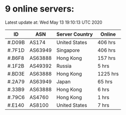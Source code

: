# 9 online servers:

Latest update at: Wed May 13 19:10:13 UTC 2020

| ID | ASN | Server Country | Online |
| -- | --- | -------------- | ------ |
| #.D09B | AS174 | United States | 406 hrs |
| #.7F1D | AS63949 | Singapore | 406 hrs |
| #.B6F8 | AS63888 | Hong Kong | 157 hrs |
| #.1F2B | AS49392 | Russia | 5 hrs |
| #.BD3E | AS63888 | Hong Kong | 1225 hrs |
| #.2A79 | AS63949 | Japan | 65 hrs |
| #.33B9 | AS63888 | Hong Kong | 6 hrs |
| #.79C6 | AS4760 | Hong Kong | 1 hrs |
| #.E140 | AS8100 | United States | 7 hrs |

